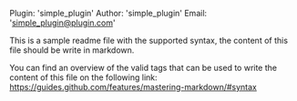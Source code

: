 Plugin: 'simple_plugin'
Author: 'simple_plugin'
Email: 'simple_plugin@plugin.com'

This is a sample readme file with the supported syntax, the content of this file should be write in markdown.

You can find an overview of the valid tags that can be used to write the content of this file on the following link:
https://guides.github.com/features/mastering-markdown/#syntax
